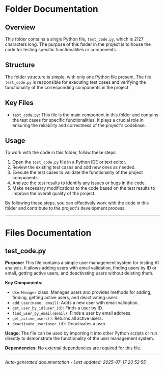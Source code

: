 # Folder Documentation

## Overview
This folder contains a single Python file, `test_code.py`, which is 2127 characters long. The purpose of this folder in the project is to house the code for testing specific functionalities or components.

## Structure
The folder structure is simple, with only one Python file present. The file `test_code.py` is responsible for executing test cases and verifying the functionality of the corresponding components in the project.

## Key Files
- `test_code.py`: This file is the main component in this folder and contains the test cases for specific functionalities. It plays a crucial role in ensuring the reliability and correctness of the project's codebase.

## Usage
To work with the code in this folder, follow these steps:
1. Open the `test_code.py` file in a Python IDE or text editor.
2. Review the existing test cases and add new ones as needed.
3. Execute the test cases to validate the functionality of the project components.
4. Analyze the test results to identify any issues or bugs in the code.
5. Make necessary modifications to the code based on the test results to improve the overall quality of the project.

By following these steps, you can effectively work with the code in this folder and contribute to the project's development process.

---

# Files Documentation

## test_code.py

**Purpose:** This file contains a simple user management system for testing AI analysis. It allows adding users with email validation, finding users by ID or email, getting active users, and deactivating users without deleting them.

**Key Components:**
- `UserManager` class: Manages users and provides methods for adding, finding, getting active users, and deactivating users.
- `add_user(name, email)`: Adds a new user with email validation.
- `get_user_by_id(user_id)`: Finds a user by ID.
- `find_user_by_email(email)`: Finds a user by email address.
- `get_active_users()`: Returns all active users.
- `deactivate_user(user_id)`: Deactivates a user.

**Usage:** The file can be used by importing it into other Python scripts or run directly to demonstrate the functionality of the user management system.

**Dependencies:** No external dependencies are required for this file.

---
*Auto-generated documentation - Last updated: 2025-07-17 20:52:55*
